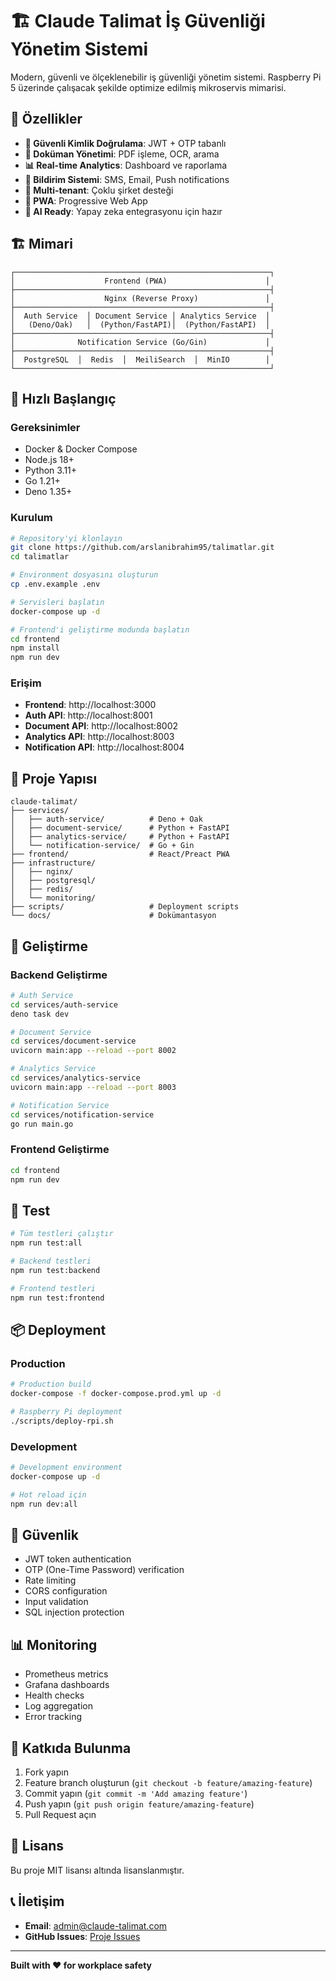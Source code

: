 # 🏗️ Claude Talimat İş Güvenliği Yönetim Sistemi

Modern, güvenli ve ölçeklenebilir iş güvenliği yönetim sistemi. Raspberry Pi 5 üzerinde çalışacak şekilde optimize edilmiş mikroservis mimarisi.

## 🎯 Özellikler

- **🔐 Güvenli Kimlik Doğrulama**: JWT + OTP tabanlı
- **📄 Doküman Yönetimi**: PDF işleme, OCR, arama
- **📊 Real-time Analytics**: Dashboard ve raporlama
- **🔔 Bildirim Sistemi**: SMS, Email, Push notifications
- **🏢 Multi-tenant**: Çoklu şirket desteği
- **📱 PWA**: Progressive Web App
- **🤖 AI Ready**: Yapay zeka entegrasyonu için hazır

## 🏗️ Mimari

```
┌─────────────────────────────────────────────────────────┐
│                    Frontend (PWA)                      │
├─────────────────────────────────────────────────────────┤
│                    Nginx (Reverse Proxy)               │
├─────────────────────────────────────────────────────────┤
│  Auth Service  │ Document Service │ Analytics Service  │
│   (Deno/Oak)   │  (Python/FastAPI)│  (Python/FastAPI)  │
├─────────────────────────────────────────────────────────┤
│              Notification Service (Go/Gin)             │
├─────────────────────────────────────────────────────────┤
│  PostgreSQL  │  Redis  │  MeiliSearch  │  MinIO        │
└─────────────────────────────────────────────────────────┘
```

## 🚀 Hızlı Başlangıç

### Gereksinimler
- Docker & Docker Compose
- Node.js 18+
- Python 3.11+
- Go 1.21+
- Deno 1.35+

### Kurulum

```bash
# Repository'yi klonlayın
git clone https://github.com/arslanibrahim95/talimatlar.git
cd talimatlar

# Environment dosyasını oluşturun
cp .env.example .env

# Servisleri başlatın
docker-compose up -d

# Frontend'i geliştirme modunda başlatın
cd frontend
npm install
npm run dev
```

### Erişim
- **Frontend**: http://localhost:3000
- **Auth API**: http://localhost:8001
- **Document API**: http://localhost:8002
- **Analytics API**: http://localhost:8003
- **Notification API**: http://localhost:8004

## 📁 Proje Yapısı

```
claude-talimat/
├── services/
│   ├── auth-service/          # Deno + Oak
│   ├── document-service/      # Python + FastAPI
│   ├── analytics-service/     # Python + FastAPI
│   └── notification-service/  # Go + Gin
├── frontend/                  # React/Preact PWA
├── infrastructure/
│   ├── nginx/
│   ├── postgresql/
│   ├── redis/
│   └── monitoring/
├── scripts/                   # Deployment scripts
└── docs/                      # Dokümantasyon
```

## 🔧 Geliştirme

### Backend Geliştirme
```bash
# Auth Service
cd services/auth-service
deno task dev

# Document Service
cd services/document-service
uvicorn main:app --reload --port 8002

# Analytics Service
cd services/analytics-service
uvicorn main:app --reload --port 8003

# Notification Service
cd services/notification-service
go run main.go
```

### Frontend Geliştirme
```bash
cd frontend
npm run dev
```

## 🧪 Test

```bash
# Tüm testleri çalıştır
npm run test:all

# Backend testleri
npm run test:backend

# Frontend testleri
npm run test:frontend
```

## 📦 Deployment

### Production
```bash
# Production build
docker-compose -f docker-compose.prod.yml up -d

# Raspberry Pi deployment
./scripts/deploy-rpi.sh
```

### Development
```bash
# Development environment
docker-compose up -d

# Hot reload için
npm run dev:all
```

## 🔐 Güvenlik

- JWT token authentication
- OTP (One-Time Password) verification
- Rate limiting
- CORS configuration
- Input validation
- SQL injection protection

## 📊 Monitoring

- Prometheus metrics
- Grafana dashboards
- Health checks
- Log aggregation
- Error tracking

## 🤝 Katkıda Bulunma

1. Fork yapın
2. Feature branch oluşturun (`git checkout -b feature/amazing-feature`)
3. Commit yapın (`git commit -m 'Add amazing feature'`)
4. Push yapın (`git push origin feature/amazing-feature`)
5. Pull Request açın

## 📄 Lisans

Bu proje MIT lisansı altında lisanslanmıştır.

## 📞 İletişim

- **Email**: admin@claude-talimat.com
- **GitHub Issues**: [Proje Issues](https://github.com/arslanibrahim95/talimatlar/issues)

---

**Built with ❤️ for workplace safety**
